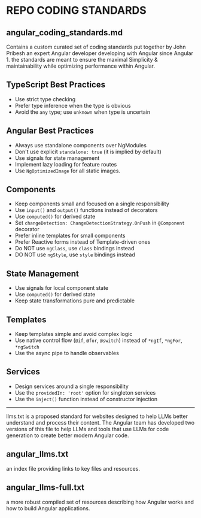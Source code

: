 # REPO CODING STANDARDS

## angular_coding_standards.md
Contains a custom curated set of coding standards put together by John Pribesh an expert Angular developer developing with Angular since Angular 1. the standards are meant to ensure the maximal Simplicity & maintainability while optimizing performance within Angular.


## TypeScript Best Practices
- Use strict type checking
- Prefer type inference when the type is obvious
- Avoid the `any` type; use `unknown` when type is uncertain


## Angular Best Practices
- Always use standalone components over NgModules
- Don't use explicit `standalone: true` (it is implied by default)
- Use signals for state management
- Implement lazy loading for feature routes
- Use `NgOptimizedImage` for all static images.


## Components
- Keep components small and focused on a single responsibility
- Use `input()` and `output()` functions instead of decorators
- Use `computed()` for derived state
- Set `changeDetection: ChangeDetectionStrategy.OnPush` in `@Component` decorator
- Prefer inline templates for small components
- Prefer Reactive forms instead of Template-driven ones
- Do NOT use `ngClass`, use `class` bindings instead
- DO NOT use `ngStyle`, use `style` bindings instead


## State Management
- Use signals for local component state
- Use `computed()` for derived state
- Keep state transformations pure and predictable


## Templates
- Keep templates simple and avoid complex logic
- Use native control flow (`@if`, `@for`, `@switch`) instead of `*ngIf`, `*ngFor`, `*ngSwitch`
- Use the async pipe to handle observables


## Services
- Design services around a single responsibility
- Use the `providedIn: 'root'` option for singleton services
- Use the `inject()` function instead of constructor injection

---


llms.txt is a proposed standard for websites designed to help LLMs better understand and process their content. The Angular team has developed two versions of this file to help LLMs and tools that use LLMs for code generation to create better modern Angular code.

## angular_llms.txt
an index file providing links to key files and resources.

## angular_llms-full.txt
a more robust compiled set of resources describing how Angular works and how to build Angular applications.
